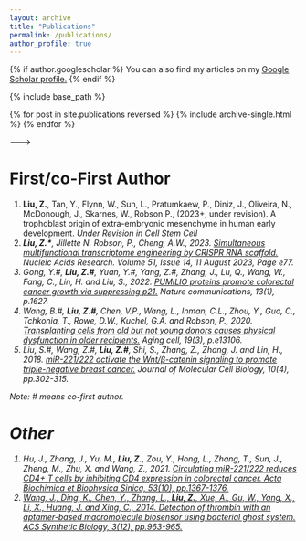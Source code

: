 ```yaml
---
layout: archive
title: "Publications"
permalink: /publications/
author_profile: true
---
```


{% if author.googlescholar %}
  You can also find my articles on my <u><a href="https://scholar.google.com/citations?user=GDpQkjIAAAAJ&hl=en">Google Scholar profile</a>.</u>
{% endif %}

{% include base_path %}

{% for post in site.publications reversed %}
  {% include archive-single.html %}
{% endfor %}

--->

<h1>First/co-First Author</h1>
<ol>

<li> <b>Liu, Z.</b>, Tan, Y., Flynn, W., Sun, L., Pratumkaew, P., Diniz, J., Oliveira, N., McDonough, J., Skarnes, W., Robson P., (2023+, under revision). A trophoblast origin of extra-embryonic mesenchyme in human early development. <i>Under Revision in Cell Stem Cell<i>

<li> <b>Liu, Z.*</b>, Jillette N. Robson, P., Cheng, A.W., 2023. <a href="https://doi.org/10.1093/nar/gkad547"> Simultaneous multifunctional transcriptome engineering by CRISPR RNA scaffold.</a> Nucleic Acids Research.  Volume 51, Issue 14, 11 August 2023, Page e77. </li>

<li> Gong, Y.#, <b>Liu, Z.#</b>, Yuan, Y.#, Yang, Z.#, Zhang, J., Lu, Q., Wang, W., Fang, C., Lin, H. and Liu, S., 2022. <a href="https://doi.org/10.1038/s41467-022-29309-1">PUMILIO proteins promote colorectal cancer growth via suppressing p21.</a> Nature communications, 13(1), p.1627.</li>

<li> Wang, B.#, <b>Liu, Z.#</b>, Chen, V.P., Wang, L., Inman, C.L., Zhou, Y., Guo, C., Tchkonia, T., Rowe, D.W., Kuchel, G.A. and Robson, P., 2020. <a href="https://doi.org/10.1111/acel.13106">Transplanting cells from old but not young donors causes physical dysfunction in older recipients.</a> Aging cell, 19(3), p.e13106.</li>

<li> Liu, S.#, Wang, Z.#, <b>Liu, Z.#</b>, Shi, S., Zhang, Z., Zhang, J. and Lin, H., 2018. <a href="https://doi.org/10.1093/jmcb/mjy041">miR-221/222 activate the Wnt/β-catenin signaling to promote triple-negative breast cancer.</a> Journal of Molecular Cell Biology, 10(4), pp.302-315.</li>

</ol>

Note: # means co-first author.  


<h1>Other</h1>
<ol>

<li> Hu, J., Zhang, J., Yu, M., <b>Liu, Z.</b>, Zou, Y., Hong, L., Zhang, T., Sun, J., Zheng, M., Zhu, X. and Wang, Z., 2021. <a href="https://doi.org/10.1093/abbs/gmab106">Circulating miR-221/222 reduces CD4+ T cells by inhibiting CD4 expression in colorectal cancer. Acta Biochimica et Biophysica Sinica, 53(10), pp.1367-1376.</li>

<li> Wang, J., Ding, K., Chen, Y., Zhang, L., <b>Liu, Z.</b>, Xue, A., Gu, W., Yang, X., Li, X., Huang, J. and Xing, C., 2014. <a href="https://doi.org/10.1021/sb500018f">Detection of thrombin with an aptamer-based macromolecule biosensor using bacterial ghost system. ACS Synthetic Biology, 3(12), pp.963-965.</li>

</ol>
